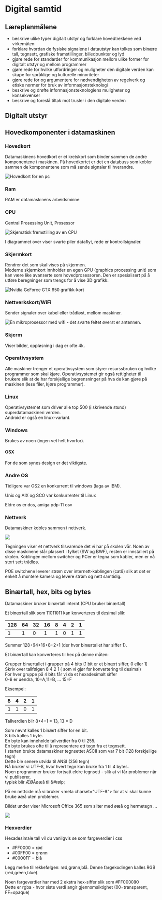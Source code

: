 # Digital samtid

## Læreplanmålene

* beskrive ulike typer digitalt utstyr og forklare hovedtrekkene ved virkemåten 
* forklare hvordan de fysiske signalene i datautstyr kan tolkes som binære tall, tegnsett, grafiske framstillinger, billedpunkter og lyd 
* gjøre rede for standarder for kommunikasjon mellom ulike former for digitalt utstyr og mellom programmer 
* gjøre rede for hvilke utfordringer og muligheter den digitale verden kan skape for språklige og kulturelle minoriteter 
* gjøre rede for og argumentere for nødvendigheten av regelverk og etiske normer for bruk av informasjonsteknologi 
* beskrive og drøfte informasjonsteknologiens muligheter og konsekvenser 
* beskrive og foreslå tiltak mot trusler i den digitale verden

## Digitalt utstyr <a id="digitalt-utstyr"></a>

## Hovedkomponenter i datamaskinen

### **Hovedkort**

Datamaskinens hovedkort er et kretskort som binder sammen de andre komponentene i maskinen. På hovedkortet er det en databuss som kobler sammen de komponentene som må sende signaler til hverandre.

![Hovedkort for en pc](../.gitbook/assets/image%20%286%29.png)

### **Ram**

RAM er datamaskinens arbeidsminne

### **CPU**

Central Prosessing Unit, Prosessor

![Skjematisk fremstilling av en CPU](../.gitbook/assets/image%20%284%29.png)

I diagrammet over viser svarte piler dataflyt, røde er kontrollsignaler.  


### **Skjermkort**

Rendrer det som skal vises på skjermen.  
Moderne skjermkort innholder en egen GPU \(graphics processing unit\) som kan være like avanserte som hovedprosessoren. Den er spesialisert på å utføre beregninger som trengs for å vise 3D grafikk.

![Nvidia GeForce GTX 650 grafikk-kort](../.gitbook/assets/image%20%288%29.png)

### **Nettverkskort/WiFi**

Sender signaler over kabel eller trådløst, mellom maskiner.

![En mikroprosessor med wifi - det svarte feltet &#xF8;verst er antennen.](../.gitbook/assets/image%20%287%29.png)

### **Skjerm**

Viser bilder, oppløsning i dag er ofte 4k. 

### Operativsystem <a id="operativsystem"></a>

Alle maskiner trenger et operativsystem som styrer resurssbruken og hvilke programmer som skal kjøre. Operativsystemet gir også rettigheter til brukere slik at de har forskjellige begrensninger på hva de kan gjøre på maskinen \(lese filer, kjøre programmer\).

### Linux

Operativsystemet som driver alle top 500 \(i skrivende stund\) superdatamaskineri verden.  
Android er også en linux-variant.

### Windows

Brukes av noen \(ingen vet helt hvorfor\).

#### OSX <a id="osx"></a>

For de som synes design er det viktigste.

### Andre OS

Tidligere var OS2 en konkurrent til windows \(laga av IBM\).

Unix og AIX og SCO var konkurrenter til Linux

Eldre os er dos, amiga pdp-11 osv

### Nettverk <a id="nettverk"></a>

Datamaskiner kobles sammen i nettverk.

![](https://audunhauge.gitbooks.io/it1-informasjonsteknologi1/content/assets/network-topology-idea.PNG)

Tegningen viser et nettverk tilsvarende det vi har på skolen vår. Noen av disse maskinene står plassert i fylket \(SW og BWF\), resten er innstallert på skolen. Koblingen mellom switcher og PCer er tegna som kabler, men er nå stort sett trådløs.

POE switchene leverer strøm over internett-kablingen \(cat6\) slik at det er enkelt å montere kamera og levere strøm og nett samtidig.

## Binærtall, hex, bits og bytes <a id="bin&#xE6;rtall-hex-bits-og-bytes"></a>

Datamaskiner bruker binærtall internt \(CPU bruker binærtall\)

Et binærtall slik som 11011011 kan konverteres til desimal slik:

| 128 | 64 | 32 | 16 | 8 | 4 | 2 | 1 |
| :--- | :--- | :--- | :--- | :--- | :--- | :--- | :--- |
| 1 | 1 | 0 | 1 | 1 | 0 | 1 | 1 |

Summer 128+64+16+8+2+1 \(der hvor binærtallet har siffer 1\).

Et binærtall kan konverteres til hex på denne måten:

Grupper binærtallet i grupper på 4 bits \(1 bit er et binært siffer, 0 eller 1\)  
Skriv over tallfølgen 8 4 2 1 \( som vi gjør for konvertering til desimal\)  
For hver gruppe på 4 bits får vi da et hexadesimalt siffer  
0-9 er uendra, 10=A,11=B, ... 15=F

Eksempel:

| 8 | 4 | 2 | 1 |
| :--- | :--- | :--- | :--- |
| 1 | 1 | 0 | 1 |

Tallverdien blir 8+4+1 = 13, 13 = D

Som nevnt kalles 1 binært siffer for en bit.  
8 bits kalles 1 byte.  
En byte kan inneholde tallverdier fra 0 til 255.  
En byte brukes ofte til å representere ett tegn fra et tegnsett.  
I starten brukte datamaskiner tegnsettet ASCII som var 7 bit \(128 forskjellige tegn\)  
Dette ble senere utvida til ANSI \(256 tegn\)  
Nå bruker vi UTF-8, hvor hvert tegn kan bruke fra 1 til 4 bytes.  
Noen programmer bruker fortsatt eldre tegnsett - slik at vi får problemer når vi publiserer,  
typisk blir ÆØÅøæå til &\#rølp;

På en nettside må vi bruker &lt;meta charset="UTF-8"&gt; for at vi skal kunne bruke øæå uten problemer.

Bildet under viser Microsoft Office 365 som sliter med øæå og hermetegn ...

![](https://audunhauge.gitbooks.io/it1-informasjonsteknologi1/content/assets/image.png)

### **Hexverdier**

Hexadesimale tall vil du vanligvis se som fargeverdier i css

* \#FF0000 = rød
* \#00FF00 = grønn
* \#0000FF = blå

Legg merke til rekkefølgen: rød,grønn,blå. Denne fargekodingen kalles RGB \(red,green,blue\).

Noen fargeverdier har med 2 ekstra hex-siffer slik som \#FF000080  
Dette er rgba - hvor siste verdi angir gjennomsiktighet \(00=transparent, FF=opaque\)


